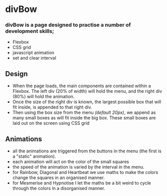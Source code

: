 # divBow

### divBow is a page designed to practise a number of development skills;
* Flexbox
* CSS grid
* javascript animation
* set and clear interval

## Design
* When the page loads, the main components are contained within a Flexbox. The left div (20% of width) will hold the menu, and the right div (80%) will hold the animation.
* Once the size of the right div is known, the largest possible box that will fit inside, is appended to that right div.
* Then using the box size from the menu *(default 20px)*, we append as many small boxes as will fit inside the big box. These small boxes are laid out on the screen using CSS grid

## Animations
* all the animations are triggered from the buttons in the menu (the first is a "static" animation).
* each animation will act on the color of the small squares
* the speed of the animation is varied by the interval in the menu.
* for Rainbow, Diagonal and Heartbeat we use maths to make the colors change the squares in an organised manner.
* for Mesmerise and Hypnotise I let the maths be a bit weird to cycle through the colors in a disorganised manner.
